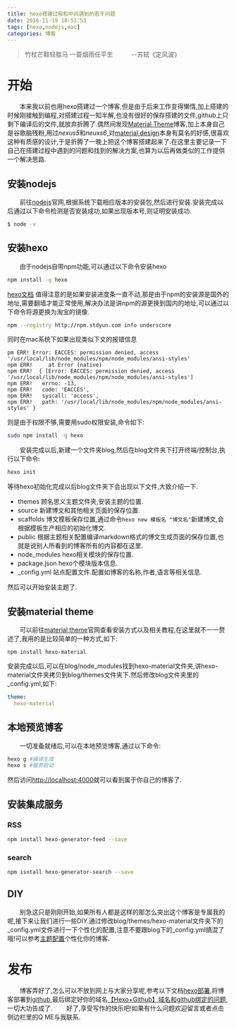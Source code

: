 ```yaml
---
title: hexo搭建过程和中间遇到的若干问题
date: 2016-11-19 18:51:53
tags: [hexo,nodejs,mac]
categories: 博客
---
```

> 竹杖芒鞋轻胜马 一蓑烟雨任平生　　　--苏轼《定风波》

# 开始
　　本来我以前也用hexo搭建过一个博客,但是由于后来工作变得懒惰,加上搭建的时候刚接触到编程,对搭建过程一知半解,也没有很好的保存搭建的文件,github上只剩下编译后的文件,就放弃折腾了.偶然间发现[Material Theme](https://material.vss.im/)博客,加上本身自己是谷歌脑残粉,用过*nexus5*和*neuxs6*,对[material design](http://baike.baidu.com/view/13912767.htm)本身有莫名的好感,很喜欢这种有质感的设计,于是折腾了一晚上把这个博客搭建起来了.在这里主要记录一下自己在搭建过程中遇到的问题和找到的解决方案,也算为以后再做类似的工作提供一个解决思路.
## 安装nodejs
　　前往[nodejs](https://nodejs.org/en/)官网,根据系统下载相应版本的安装包,然后进行安装.安装完成以后通过以下命令检测是否安装成功,如果出现版本号,则证明安装成功.
```bash
$ node -v
```

## 安装hexo
　　由于nodejs自带npm功能,可以通过以下命令安装hexo
```bash
npm install -g hexo
```
[hexo文档](https://hexo.io/zh-cn/docs/deployment.html)
 值得注意的是如果安装进度条一直不动,那是由于npm的安装源是国外的地址,需要翻墙才能正常使用,解决办法是讲npm的源更换到国内的地址,可以通过以下命令将源更换为淘宝的镜像.
```bash
npm --registry http://npm.stdyun.com info underscore
```
同时在mac系统下如果出现类似下文的报错信息
```
pm ERR! Error: EACCES: permission denied, access '/usr/local/lib/node_modules/npm/node_modules/ansi-styles'
npm ERR!     at Error (native)
npm ERR!  { [Error: EACCES: permission denied, access '/usr/local/lib/node_modules/npm/node_modules/ansi-styles']
npm ERR!   errno: -13,
npm ERR!   code: 'EACCES',
npm ERR!   syscall: 'access',
npm ERR!   path: '/usr/local/lib/node_modules/npm/node_modules/ansi-styles' }
```
则是由于权限不够,需要用sudo权限安装,命令如下:
```bash
sudo npm install -g hexo
```

　　安装完成以后,新建一个文件夹blog,然后在blog文件夹下打开终端/控制台,执行以下命令:
```bash
hexo init
```
等待hexo初始化完成以后blog文件夹下会出现以下文件,大致介绍一下.
* themes 顾名思义主题文件夹,安装主题的位置.
* source 新建博文和其他相关页面的保存位置.
* scaffolds 博文模板保存位置,通过命令`hexo new 模板名 "博文名"`新建博文,会根据模板生产相应的初始化博文.
* public 根据主题相关配置编译markdown格式的博文生成页面的保存位置,也就是说别人所看到的博客所有的内容都在这里.
* node_modules hexo相关模块的保存位置.
* package.json hexo个模块版本信息.
* _config.yml 站点配置文件.配置如博客的名称,作者,语言等相关信息.

然后可以开始安装主题了.
## 安装material theme
　　可以前往[material theme](https://material.vss.im/)官网查看安装方式以及相关教程,在这里就不一一赘述了,我用的是比较简单的一种方式,如下:
```
npm install hexo-material
```
安装完成以后,可以在blog/node_modules找到hexo-material文件夹,讲hexo-material文件夹拷贝到blog/themes文件夹下.然后修改blog文件夹里的_config.yml,如下:
```yml
theme:
  hexo-material
```

## 本地预览博客
　　一切准备就绪后,可以在本地预览博客,通过以下命令:
```bash
hexo g #编译生成
hexo s #服务启动
```
然后访问[http://localhost:4000](http://localhost:4000)就可以看到属于你自己的博客了.

## 安装集成服务
### RSS
```bash
npm install hexo-generator-feed --save
```
### search
```bash
npm isntall hexo-generator-search --save
```
## DIY
　　别急这只是刚刚开始,如果所有人都是这样的那怎么突出这个博客是专属我的呢,接下来让我们进行一些DIY.通过修改blog/themes/hexo-material文件夹下的_config.yml文件进行一下个性化的配置,注意不要跟blog下的_config.yml搞混了哦!可以参考[主题配置](https://material.vss.im/intro/)个性化你的博客.

# 发布
　　博客弄好了,怎么可以不放到网上与大家分享呢,参考以下文档[hexo部署](https://hexo.io/zh-cn/docs/deployment.html),将博客部署到[github](https://github.com/),最后绑定好你的域名[【Hexo+Github】域名和github绑定的问题](http://www.jianshu.com/p/1d427e888dda),一切大功告成了.
　　好了,享受写作的快乐吧!如果有什么问题欢迎留言或者点击侧边栏里的Q ME与我联系.


